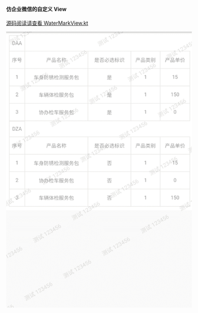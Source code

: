 #### 仿企业微信的自定义 View 

[源码阅读请查看 WaterMarkView.kt](https://github.com/lxhAndSmh/SourceCodeDemo/blob/master/app/src/main/java/com/botpy/sourcecodedemo/view/WaterMarkView.kt)  

![水印效果图](https://github.com/lxhAndSmh/SourceCodeDemo/blob/master/image/WaterMark.png)